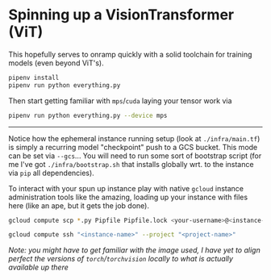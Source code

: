 # Spinning up a VisionTransformer (ViT)
This hopefully serves to onramp quickly with a solid toolchain for training models (even beyond ViT's).

```sh
pipenv install
pipenv run python everything.py
```

Then start getting familiar with `mps`/`cuda` laying your tensor work via

```sh
pipenv run python everything.py --device mps
```

---
Notice how the ephemeral instance running setup (look at `./infra/main.tf`) is simply a recurring model "checkpoint" push to a GCS bucket. This mode can be set via `--gcs`... You will need to run some sort of bootstrap script (for me I've got `./infra/bootstrap.sh` that installs globally wrt. to the instance via `pip` all dependencies).

To interact with your spun up instance play with native `gcloud` instance administration tools like the amazing, loading up your instance with files here (like an ape, but it gets the job done).

```sh
gcloud compute scp *.py Pipfile Pipfile.lock <your-username>@<instance-name>:~/.
```

```sh
gcloud compute ssh "<instance-name>" --project "<project-name>"
```

_Note: you might have to get familiar with the image used, I have yet to align perfect the versions of `torch`/`torchvision` locally to what is actually available up there_
